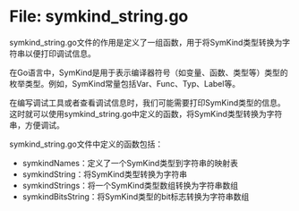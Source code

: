 # File: symkind_string.go

symkind_string.go文件的作用是定义了一组函数，用于将SymKind类型转换为字符串以便打印调试信息。

在Go语言中，SymKind是用于表示编译器符号（如变量、函数、类型等）类型的枚举类型。例如，SymKind常量包括Var、Func、Typ、Label等。

在编写调试工具或者查看调试信息时，我们可能需要打印SymKind类型的信息。这时就可以使用symkind_string.go中定义的函数，将SymKind类型转换为字符串，方便调试。

symkind_string.go文件中定义的函数包括：

- symkindNames：定义了一个SymKind类型到字符串的映射表
- symkindString：将SymKind类型转换为字符串
- symkindStrings：将一个SymKind类型数组转换为字符串数组
- symkindBitsString：将SymKind类型的bit标志转换为字符串数组

